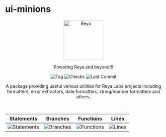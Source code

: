# ui-minions

<p align="center">
  <a href="https://app.reya.xyz/">
    <picture>
      <img src="./docs/logo.png" alt="Reya" width="128" />
    </picture>
  </a>
</p>

<p align="center">Powering Reya and beyond!!!</p>

<p align="center">
  <img src="https://badgen.net/github/tag/Reya-Labs/ui-minions" alt="Tag" />
  <img src="https://badgen.net/github/checks/Reya-Labs/ui-minions/main" alt="Checks" />
  <img src="https://badgen.net/github/last-commit/Reya-Labs/ui-minions/main" alt="Last Commit" />
</p>

<p align="center">
A package providing useful various utilities for Reya Labs projects including formatters, error extractors, date formatters, string/number formatters and others.
</p>

<br />

| Statements                  | Branches                | Functions                 | Lines             |
| --------------------------- | ----------------------- | ------------------------- | ----------------- |
| ![Statements](https://img.shields.io/badge/statements-91.13%25-brightgreen.svg?style=flat) | ![Branches](https://img.shields.io/badge/branches-87.13%25-yellow.svg?style=flat) | ![Functions](https://img.shields.io/badge/functions-93.87%25-brightgreen.svg?style=flat) | ![Lines](https://img.shields.io/badge/lines-90.97%25-brightgreen.svg?style=flat) |
